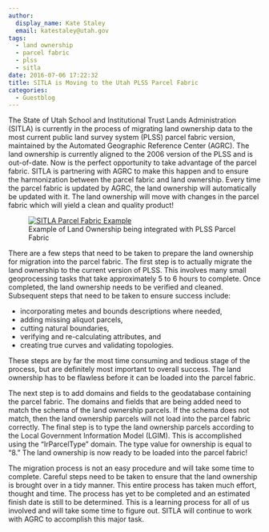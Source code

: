 ```yaml
---
author:
  display_name: Kate Staley
  email: katestaley@utah.gov
tags:
  - land ownership
  - parcel fabric
  - plss
  - sitla
date: 2016-07-06 17:22:32
title: SITLA is Moving to the Utah PLSS Parcel Fabric
categories:
  - Guestblog
---
```


The State of Utah School and Institutional Trust Lands Administration (SITLA) is currently in the process of migrating land ownership data to the most current public land survey system (PLSS) parcel fabric version, maintained by the Automated Geographic Reference Center (AGRC). The land ownership is currently aligned to the 2006 version of the PLSS and is out-of-date. Now is the perfect opportunity to take advantage of the parcel fabric. SITLA is partnering with AGRC to make this happen and to ensure the harmonization between the parcel fabric and land ownership. Every time the parcel fabric is updated by AGRC, the land ownership will automatically be updated with it. The land ownership will move with changes in the parcel fabric which will yield a clean and quality product!

<figure class="caption caption--right">
<a href ="{{ "/images/SITLA_ParcelFabric_fullsize.png" | prepend: site.baseurl }}">
<img src="{{ "/images/SITLA_ParcelFabric.png" | prepend: site.baseurl }}" alt="SITLA Parcel Fabric Example" /></a>
<figcaption class="caption__text">Example of Land Ownership being integrated with PLSS Parcel Fabric</figcaption>
</figure>

There are a few steps that need to be taken to prepare the land ownership for migration into the parcel fabric. The first step is to actually migrate the land ownership to the current version of PLSS. This involves many small geoprocessing tasks that take approximately 5 to 6 hours to complete. Once completed, the land ownership needs to be verified and cleaned. Subsequent steps that need to be taken to ensure success include:

- incorporating metes and bounds descriptions where needed,
- adding missing aliquot parcels,
- cutting natural boundaries,
- verifying and re-calculating attributes, and
- creating true curves and validating topologies.

These steps are by far the most time consuming and tedious stage of the process, but are definitely most important to overall success. The land ownership has to be flawless before it can be loaded into the parcel fabric.

The next step is to add domains and fields to the geodatabase containing the parcel fabric. The domains and fields that are being added need to match the schema of the land ownership parcels. If the schema does not match, then the land ownership parcels will not load into the parcel fabric correctly. The final step is to type the land ownership parcels according to the Local Government Information Model  (LGIM). This is accomplished using the “IrParcelType” domain. The type value for ownership is equal to “8.” The land ownership is now ready to be loaded into the parcel fabric!

The migration process is not an easy procedure and will take some time to complete. Careful steps need to be taken to ensure that the land ownership is brought over in a tidy manner. This entire process has taken much effort, thought and time. The process has yet to be completed and an estimated finish date is still to be determined. This is a learning process for all of us involved and will take some time to figure out. SITLA will continue to work with AGRC to accomplish this major task.
